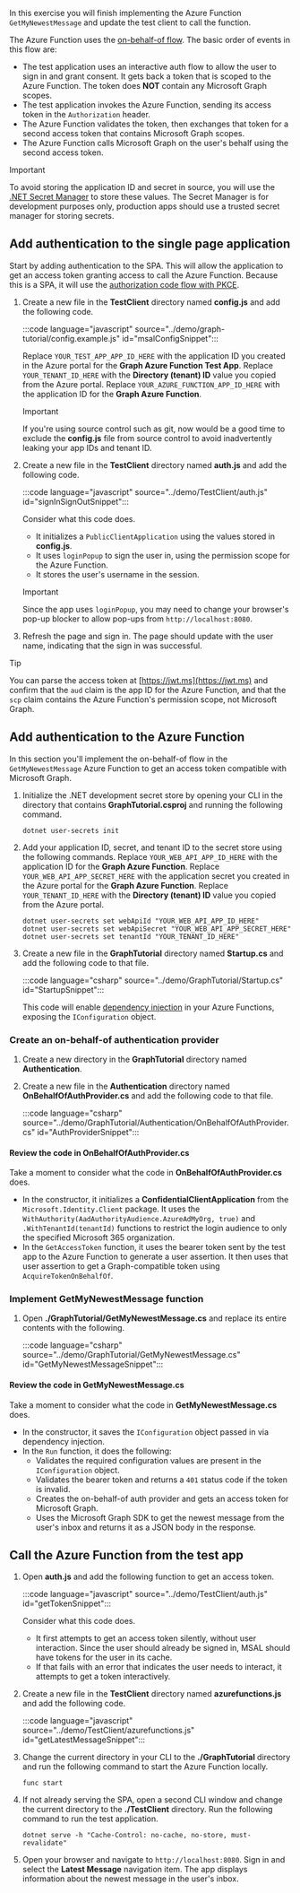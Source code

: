 <!-- markdownlint-disable MD002 MD041 -->

In this exercise you will finish implementing the Azure Function `GetMyNewestMessage` and update the test client to call the function.

The Azure Function uses the [on-behalf-of flow](https://docs.microsoft.com/azure/active-directory/develop/v2-oauth2-on-behalf-of-flow). The basic order of events in this flow are:

- The test application uses an interactive auth flow to allow the user to sign in and grant consent. It gets back a token that is scoped to the Azure Function. The token does **NOT** contain any Microsoft Graph scopes.
- The test application invokes the Azure Function, sending its access token in the `Authorization` header.
- The Azure Function validates the token, then exchanges that token for a second access token that contains Microsoft Graph scopes.
- The Azure Function calls Microsoft Graph on the user's behalf using the second access token.

> [!IMPORTANT]
> To avoid storing the application ID and secret in source, you will use the [.NET Secret Manager](https://docs.microsoft.com/aspnet/core/security/app-secrets) to store these values. The Secret Manager is for development purposes only, production apps should use a trusted secret manager for storing secrets.

## Add authentication to the single page application

Start by adding authentication to the SPA. This will allow the application to get an access token granting access to call the Azure Function. Because this is a SPA, it will use the [authorization code flow with PKCE](https://docs.microsoft.com/azure/active-directory/develop/v2-oauth2-auth-code-flow).

1. Create a new file in the **TestClient** directory named **config.js** and add the following code.

    :::code language="javascript" source="../demo/graph-tutorial/config.example.js" id="msalConfigSnippet":::

    Replace `YOUR_TEST_APP_APP_ID_HERE` with the application ID you created in the Azure portal for the **Graph Azure Function Test App**. Replace `YOUR_TENANT_ID_HERE` with the **Directory (tenant) ID** value you copied from the Azure portal. Replace `YOUR_AZURE_FUNCTION_APP_ID_HERE` with the application ID for the **Graph Azure Function**.

    > [!IMPORTANT]
    > If you're using source control such as git, now would be a good time to exclude the **config.js** file from source control to avoid inadvertently leaking your app IDs and tenant ID.

1. Create a new file in the **TestClient** directory named **auth.js** and add the following code.

    :::code language="javascript" source="../demo/TestClient/auth.js" id="signInSignOutSnippet":::

    Consider what this code does.

    - It initializes a `PublicClientApplication` using the values stored in **config.js**.
    - It uses `loginPopup` to sign the user in, using the permission scope for the Azure Function.
    - It stores the user's username in the session.

    > [!IMPORTANT]
    > Since the app uses `loginPopup`, you may need to change your browser's pop-up blocker to allow pop-ups from `http://localhost:8080`.

1. Refresh the page and sign in. The page should update with the user name, indicating that the sign in was successful.

> [!TIP]
> You can parse the access token at [https://jwt.ms](https://jwt.ms) and confirm that the `aud` claim is the app ID for the Azure Function, and that the `scp` claim contains the Azure Function's permission scope, not Microsoft Graph.

## Add authentication to the Azure Function

In this section you'll implement the on-behalf-of flow in the `GetMyNewestMessage` Azure Function to get an access token compatible with Microsoft Graph.

1. Initialize the .NET development secret store by opening your CLI in the directory that contains **GraphTutorial.csproj** and running the following command.

    ```Shell
    dotnet user-secrets init
    ```

1. Add your application ID, secret, and tenant ID to the secret store using the following commands. Replace `YOUR_WEB_API_APP_ID_HERE` with the application ID for the **Graph Azure Function**. Replace `YOUR_WEB_API_APP_SECRET_HERE` with the application secret you created in the Azure portal for the **Graph Azure Function**. Replace `YOUR_TENANT_ID_HERE` with the **Directory (tenant) ID** value you copied from the Azure portal.

    ```Shell
    dotnet user-secrets set webApiId "YOUR_WEB_API_APP_ID_HERE"
    dotnet user-secrets set webApiSecret "YOUR_WEB_API_APP_SECRET_HERE"
    dotnet user-secrets set tenantId "YOUR_TENANT_ID_HERE"
    ```

1. Create a new file in the **GraphTutorial** directory named **Startup.cs** and add the following code to that file.

    :::code language="csharp" source="../demo/GraphTutorial/Startup.cs" id="StartupSnippet":::

    This code will enable [dependency injection](https://docs.microsoft.com/azure/azure-functions/functions-dotnet-dependency-injection) in your Azure Functions, exposing the `IConfiguration` object.

### Create an on-behalf-of authentication provider

1. Create a new directory in the **GraphTutorial** directory named **Authentication**.

1. Create a new file in the **Authentication** directory named **OnBehalfOfAuthProvider.cs** and add the following code to that file.

    :::code language="csharp" source="../demo/GraphTutorial/Authentication/OnBehalfOfAuthProvider.cs" id="AuthProviderSnippet":::

#### Review the code in OnBehalfOfAuthProvider.cs

Take a moment to consider what the code in **OnBehalfOfAuthProvider.cs** does.

- In the constructor, it initializes a **ConfidentialClientApplication** from the `Microsoft.Identity.Client` package. It uses the `WithAuthority(AadAuthorityAudience.AzureAdMyOrg, true)` and `.WithTenantId(tenantId)` functions to restrict the login audience to only the specified Microsoft 365 organization.
- In the `GetAccessToken` function, it uses the bearer token sent by the test app to the Azure Function to generate a user assertion. It then uses that user assertion to get a Graph-compatible token using `AcquireTokenOnBehalfOf`.

### Implement GetMyNewestMessage function

1. Open **./GraphTutorial/GetMyNewestMessage.cs** and replace its entire contents with the following.

    :::code language="csharp" source="../demo/GraphTutorial/GetMyNewestMessage.cs" id="GetMyNewestMessageSnippet":::

#### Review the code in GetMyNewestMessage.cs

Take a moment to consider what the code in **GetMyNewestMessage.cs** does.

- In the constructor, it saves the `IConfiguration` object passed in via dependency injection.
- In the `Run` function, it does the following:
  - Validates the required configuration values are present in the `IConfiguration` object.
  - Validates the bearer token and returns a `401` status code if the token is invalid.
  - Creates the on-behalf-of auth provider and gets an access token for Microsoft Graph.
  - Uses the Microsoft Graph SDK to get the newest message from the user's inbox and returns it as a JSON body in the response.

## Call the Azure Function from the test app

1. Open **auth.js** and add the following function to get an access token.

    :::code language="javascript" source="../demo/TestClient/auth.js" id="getTokenSnippet":::

    Consider what this code does.

    - It first attempts to get an access token silently, without user interaction. Since the user should already be signed in, MSAL should have tokens for the user in its cache.
    - If that fails with an error that indicates the user needs to interact, it attempts to get a token interactively.

1. Create a new file in the **TestClient** directory named **azurefunctions.js** and add the following code.

    :::code language="javascript" source="../demo/TestClient/azurefunctions.js" id="getLatestMessageSnippet":::

1. Change the current directory in your CLI to the **./GraphTutorial** directory and run the following command to start the Azure Function locally.

    ```Shell
    func start
    ```

1. If not already serving the SPA, open a second CLI window and change the current directory to the **./TestClient** directory. Run the following command to run the test application.

    ```Shell
    dotnet serve -h "Cache-Control: no-cache, no-store, must-revalidate"
    ```

1. Open your browser and navigate to `http://localhost:8080`. Sign in and select the **Latest Message** navigation item. The app displays information about the newest message in the user's inbox.
